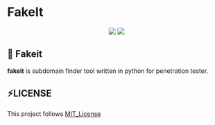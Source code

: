 # FakeIt
<p align="center">
    <img src="https://forthebadge.com/images/badges/built-with-love.svg">
    <img src="https://forthebadge.com/images/badges/made-with-python.svg">
</p>

##  📌 Fakeit
**fakeit** is subdomain finder tool written in python for penetration tester.

## ⚡LICENSE
This project follows [MIT_License](LICENSE) 